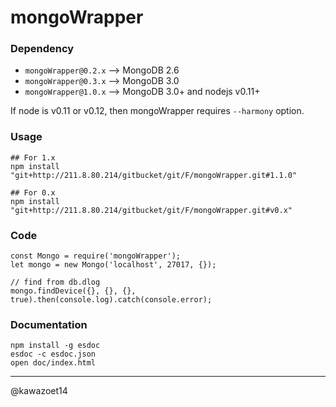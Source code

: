 mongoWrapper
===============

### Dependency

- `mongoWrapper@0.2.x` --> MongoDB 2.6
- `mongoWrapper@0.3.x` --> MongoDB 3.0
- `mongoWrapper@1.0.x` --> MongoDB 3.0+ and nodejs v0.11+

If node is v0.11 or v0.12, then mongoWrapper requires `--harmony` option.

### Usage

```
## For 1.x
npm install "git+http://211.8.80.214/gitbucket/git/F/mongoWrapper.git#1.1.0"

## For 0.x
npm install "git+http://211.8.80.214/gitbucket/git/F/mongoWrapper.git#v0.x"
```

### Code

```
const Mongo = require('mongoWrapper');
let mongo = new Mongo('localhost', 27017, {});

// find from db.dlog
mongo.findDevice({}, {}, {}, true).then(console.log).catch(console.error);
```

### Documentation

```
npm install -g esdoc
esdoc -c esdoc.json
open doc/index.html
```

---------------

@kawazoet14
